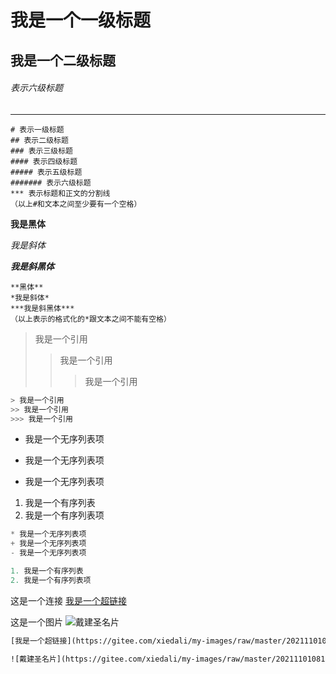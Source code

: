 # 我是一个一级标题

## 我是一个二级标题

###### 表示六级标题

***

```php+HTML
# 表示一级标题
## 表示二级标题
### 表示三级标题
#### 表示四级标题
##### 表示五级标题
####### 表示六级标题
*** 表示标题和正文的分割线
（以上#和文本之间至少要有一个空格）
```

**我是黑体**

*我是斜体*

***我是斜黑体***

```php+HTML
**黑体**
*我是斜体*
***我是斜黑体***
（以上表示的格式化的*跟文本之间不能有空格）
```

> 我是一个引用
>
> > 我是一个引用
> >
> > > 我是一个引用

```c#
> 我是一个引用
>> 我是一个引用
>>> 我是一个引用
```

* 我是一个无序列表项

* 我是一个无序列表项

* 我是一个无序列表项

1. 我是一个有序列表
2. 我是一个有序列表项

```javascript
* 我是一个无序列表项
+ 我是一个无序列表项
- 我是一个无序列表项

1. 我是一个有序列表
2. 我是一个有序列表项
```

这是一个连接 [我是一个超链接](https://gitee.com/xiedali/my-images/raw/master/202111010818663.jpg"名片连接")

这是一个图片 ![戴建圣名片](https://gitee.com/xiedali/my-images/raw/master/202111010818663.jpg"图片连接")

```html
[我是一个超链接](https://gitee.com/xiedali/my-images/raw/master/202111010818663.jpg"名片")

![戴建圣名片](https://gitee.com/xiedali/my-images/raw/master/202111010818663.jpg"名片")
```
